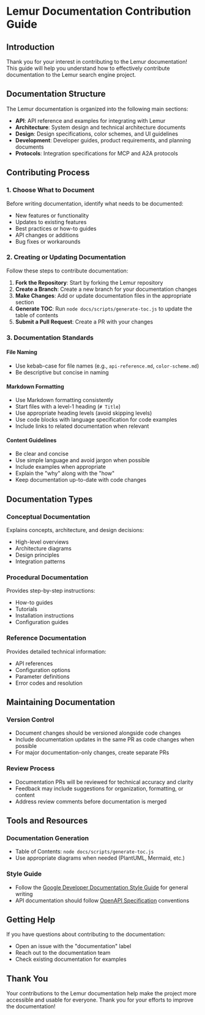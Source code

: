 # Lemur Documentation Contribution Guide

## Introduction

Thank you for your interest in contributing to the Lemur documentation! This guide will help you understand how to effectively contribute documentation to the Lemur search engine project.

## Documentation Structure

The Lemur documentation is organized into the following main sections:

- **API**: API reference and examples for integrating with Lemur
- **Architecture**: System design and technical architecture documents
- **Design**: Design specifications, color schemes, and UI guidelines
- **Development**: Developer guides, product requirements, and planning documents
- **Protocols**: Integration specifications for MCP and A2A protocols

## Contributing Process

### 1. Choose What to Document

Before writing documentation, identify what needs to be documented:

- New features or functionality
- Updates to existing features
- Best practices or how-to guides
- API changes or additions
- Bug fixes or workarounds

### 2. Creating or Updating Documentation

Follow these steps to contribute documentation:

1. **Fork the Repository**: Start by forking the Lemur repository
2. **Create a Branch**: Create a new branch for your documentation changes
3. **Make Changes**: Add or update documentation files in the appropriate section
4. **Generate TOC**: Run `node docs/scripts/generate-toc.js` to update the table of contents
5. **Submit a Pull Request**: Create a PR with your changes

### 3. Documentation Standards

#### File Naming

- Use kebab-case for file names (e.g., `api-reference.md`, `color-scheme.md`)
- Be descriptive but concise in naming

#### Markdown Formatting

- Use Markdown formatting consistently
- Start files with a level-1 heading (`# Title`)
- Use appropriate heading levels (avoid skipping levels)
- Use code blocks with language specification for code examples
- Include links to related documentation when relevant

#### Content Guidelines

- Be clear and concise
- Use simple language and avoid jargon when possible
- Include examples when appropriate
- Explain the "why" along with the "how"
- Keep documentation up-to-date with code changes

## Documentation Types

### Conceptual Documentation

Explains concepts, architecture, and design decisions:

- High-level overviews
- Architecture diagrams
- Design principles
- Integration patterns

### Procedural Documentation

Provides step-by-step instructions:

- How-to guides
- Tutorials
- Installation instructions
- Configuration guides

### Reference Documentation

Provides detailed technical information:

- API references
- Configuration options
- Parameter definitions
- Error codes and resolution

## Maintaining Documentation

### Version Control

- Document changes should be versioned alongside code changes
- Include documentation updates in the same PR as code changes when possible
- For major documentation-only changes, create separate PRs

### Review Process

- Documentation PRs will be reviewed for technical accuracy and clarity
- Feedback may include suggestions for organization, formatting, or content
- Address review comments before documentation is merged

## Tools and Resources

### Documentation Generation

- Table of Contents: `node docs/scripts/generate-toc.js`
- Use appropriate diagrams when needed (PlantUML, Mermaid, etc.)

### Style Guide

- Follow the [Google Developer Documentation Style Guide](https://developers.google.com/style) for general writing
- API documentation should follow [OpenAPI Specification](https://swagger.io/specification/) conventions

## Getting Help

If you have questions about contributing to the documentation:

- Open an issue with the "documentation" label
- Reach out to the documentation team
- Check existing documentation for examples

## Thank You

Your contributions to the Lemur documentation help make the project more accessible and usable for everyone. Thank you for your efforts to improve the documentation!